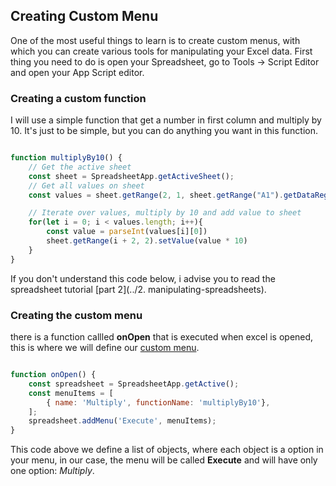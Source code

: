 ## Creating Custom Menu

One of the most useful things to learn is to create custom menus, with which you can create various tools for manipulating your Excel data. First thing you need to do is open your Spreadsheet, go to Tools -> Script Editor and open your App Script editor.

### Creating a custom function

I will use a simple function that get a number in first column and multiply by 10. It's just to be simple, but you can do anything you want in this function.

``` javascript

function multiplyBy10() {
    // Get the active sheet  
    const sheet = SpreadsheetApp.getActiveSheet();
    // Get all values on sheet
    const values = sheet.getRange(2, 1, sheet.getRange("A1").getDataRegion().getLastRow(), sheet.getRange("A1").getDataRegion().getLastColumn()).getValues().filter(function(e){ return e[0] != ""})

    // Iterate over values, multiply by 10 and add value to sheet
    for(let i = 0; i < values.length; i++){
        const value = parseInt(values[i][0])
        sheet.getRange(i + 2, 2).setValue(value * 10)
    }
}

```

If you don't understand this code below, i advise you to read the spreadsheet tutorial [part 2](../2. manipulating-spreadsheets). 

### Creating the custom menu

there is a function callled **onOpen** that is executed when excel is opened, this is where we will define our [custom menu](https://developers.google.com/apps-script/quickstart/custom-functions).

``` javascript

function onOpen() {
    const spreadsheet = SpreadsheetApp.getActive();
    const menuItems = [
        { name: 'Multiply', functionName: 'multiplyBy10'},
    ];
    spreadsheet.addMenu('Execute', menuItems);
}

```

This code above we define a list of objects, where each object is a option in your menu, in our case, the menu will be called **Execute** and will have only one option: _Multiply_.
